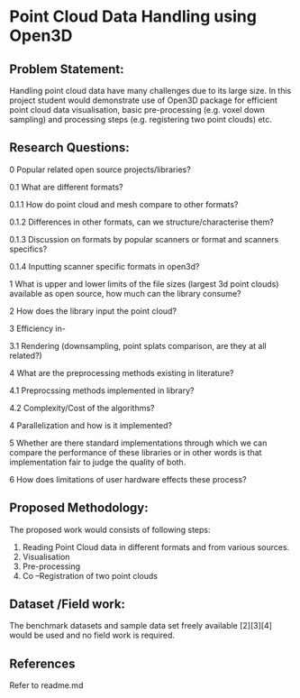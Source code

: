 # Point Cloud Data Handling using Open3D

## Problem Statement:

Handling point cloud data have many challenges due to its large size. In this project student would demonstrate use of Open3D package for efficient point cloud data visualisation, basic pre-processing (e.g. voxel down sampling) and processing steps (e.g. registering two point clouds) etc.

## Research Questions:

0 Popular related open source projects/libraries?

0.1 What are different formats?

0.1.1 How do point cloud and mesh compare to other formats?

0.1.2 Differences in other formats, can we structure/characterise them?

0.1.3 Discussion on formats by popular scanners or format and scanners specifics?

0.1.4 Inputting scanner specific formats in open3d?

1 What is upper and lower limits of the file sizes (largest 3d point clouds) available as open source, how much can the library consume?

2 How does the library input the point cloud?

3 Efficiency in-

3.1 Rendering (downsampling, point splats comparison, are they at all related?)

4 What are the preprocessing methods existing in literature?

4.1 Preprocssing methods implemented in library?

4.2 Complexity/Cost of the algorithms?

4 Parallelization and how is it implemented?

5 Whether are there standard implementations through which we can compare the performance of these libraries or in other words is that implementation fair to judge the quality of both.

6 How does limitations of user hardware effects these process?

## Proposed Methodology:

The proposed work would consists of following steps:

1. Reading Point Cloud data in different formats and from various sources.
2. Visualisation
3. Pre-processing
4. Co –Registration of two point clouds

## Dataset /Field work:

The benchmark datasets and sample data set freely available [2][3][4] would be used and no field work is required.

## References
Refer to readme.md
